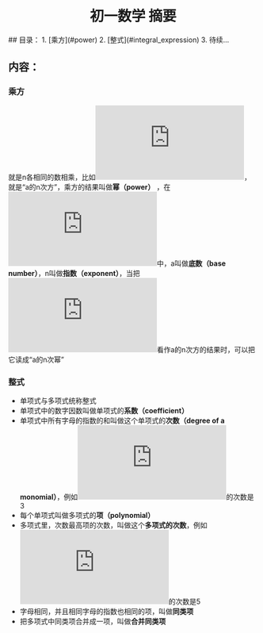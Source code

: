 <h1 align = "center">初一数学 摘要</h1>
## 目录：
1. [乘方](#power)
2. [整式](#integral_expression)
3. 待续...

## 内容：


<h3 id="power">乘方</h3>

就是n各相同的数相乘，比如![a^n](http://latex.codecogs.com/gif.latex?a%5En)，就是“a的n次方”，乘方的结果叫做**幂（power）** ，在![a^n](http://latex.codecogs.com/gif.latex?a%5En)中，a叫做**底数（base number）**，n叫做**指数（exponent）**，当把![a^n](http://latex.codecogs.com/gif.latex?a%5En)看作a的n次方的结果时，可以把它读成“a的n次幂”

<h3 id="integral_expression">整式</h3>

- 单项式与多项式统称整式
- 单项式中的数字因数叫做单项式的**系数（coefficient）**
- 单项式中所有字母的指数的和叫做这个单项式的**次数（degree of a monomial）**，例如![2a^3](http://latex.codecogs.com/gif.latex?2a%5E3)的次数是3
- 每个单项式叫做多项式的**项（polynomial）**
- 多项式里，次数最高项的次数，叫做这个**多项式的次数**，例如![2a^3b^2+3b](http://latex.codecogs.com/gif.latex?2a%5E3b%5E2+3b)的次数是5
- 字母相同，并且相同字母的指数也相同的项，叫做**同类项**
- 把多项式中同类项合并成一项，叫做**合并同类项**



